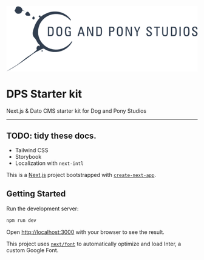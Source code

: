![Dog and Pony Studios](./docs/assets/dps-logo.svg)

# DPS Starter kit

Next.js & Dato CMS starter kit for Dog and Pony Studios

---

## TODO: tidy these docs.

- Tailwind CSS
- Storybook
- Localization with `next-intl`

This is a [Next.js](https://nextjs.org/) project bootstrapped with
[`create-next-app`](https://github.com/vercel/next.js/tree/canary/packages/create-next-app).

## Getting Started

Run the development server:

```bash
npm run dev
```

Open [http://localhost:3000](http://localhost:3000) with your browser to see the result.

This project uses [`next/font`](https://nextjs.org/docs/basic-features/font-optimization) to automatically optimize and
load Inter, a custom Google Font.
